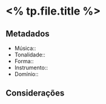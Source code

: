 # <% tp.file.title %>

## Metadados

- Música::
- Tonalidade:: 
- Forma::
- Instrumento:: 
- Domínio:: 

## Considerações